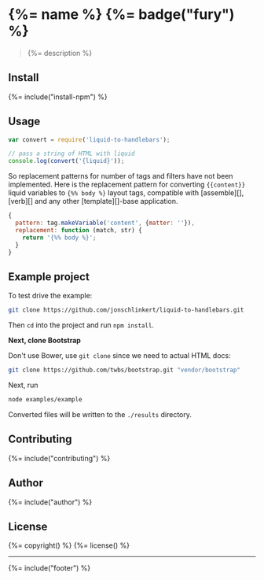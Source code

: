 # {%= name %} {%= badge("fury") %}

> {%= description %}

## Install
{%= include("install-npm") %}

## Usage

```js
var convert = require('liquid-to-handlebars');

// pass a string of HTML with liquid
console.log(convert('{liquid}'));
```

So replacement patterns for number of tags and filters have not been implemented. Here is the replacement pattern for converting `{{content}}` liquid variables to `{%% body %}` layout tags, compatible with [assemble][], [verb][] and any other [template][]-base application.

```js
{
  pattern: tag.makeVariable('content', {matter: ''}),
  replacement: function (match, str) {
    return '{%% body %}';
  }
}
```


## Example project

To test drive the example:

```bash
git clone https://github.com/jonschlinkert/liquid-to-handlebars.git
```

Then `cd` into the project and run `npm install`.

**Next, clone Bootstrap**

Don't use Bower, use `git clone` since we need to actual HTML docs:

```bash
git clone https://github.com/twbs/bootstrap.git "vendor/bootstrap"
```

Next, run

```bash
node examples/example
```
Converted files will be written to the `./results` directory.


## Contributing
{%= include("contributing") %}

## Author
{%= include("author") %}

## License
{%= copyright() %}
{%= license() %}

***

{%= include("footer") %}

[issues]: https://github.com/jonschlinkert/liquid-to-handlebars/issues
[download]: https://github.com/jonschlinkert/liquid-to-handlebars/archive/master.zip
